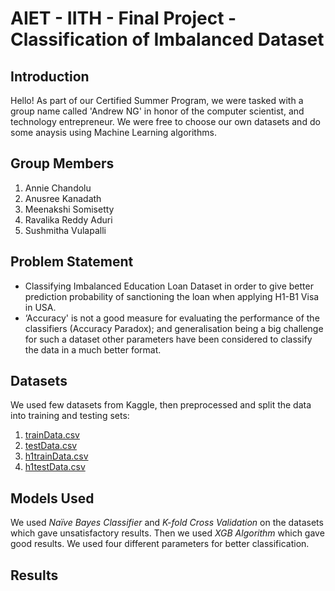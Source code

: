 # AIET - IITH - Final Project - Classification of Imbalanced Dataset

## Introduction 

Hello! As part of our Certified Summer Program, we were tasked with a group name called 'Andrew NG' in honor of the computer scientist, and technology entrepreneur. We were free to choose our own datasets and do some anaysis using Machine Learning algorithms.

## Group Members

1. Annie Chandolu
2. Anusree Kanadath
3. Meenakshi Somisetty
4. Ravalika Reddy Aduri
5. Sushmitha Vulapalli

## Problem Statement

- Classifying Imbalanced Education Loan Dataset in order to give better prediction probability of  sanctioning the loan when applying H1-B1 Visa in USA.
- ‘Accuracy' is not a good measure for evaluating the performance of the classifiers (Accuracy Paradox); and generalisation being a big challenge for such a dataset other parameters have been considered to classify the data in a much better format.

## Datasets

We used few datasets from Kaggle, then preprocessed and split the data into training and testing sets:

1. [trainData.csv](https://github.com/annie0sc/education-loan-aiet/blob/main/trainData.csv)
1. [testData.csv](https://github.com/annie0sc/education-loan-aiet/blob/main/testData.csv)
1. [h1trainData.csv](https://github.com/annie0sc/education-loan-aiet/blob/main/h1trainData.csv)
1. [h1testData.csv](https://github.com/annie0sc/education-loan-aiet/blob/main/h1testData.csv)

## Models Used

We used *Naïve Bayes Classifier* and *K-fold Cross Validation* on the datasets which gave unsatisfactory results. Then we used *XGB Algorithm* which gave good results. We used four different parameters for better classification.

## Results




